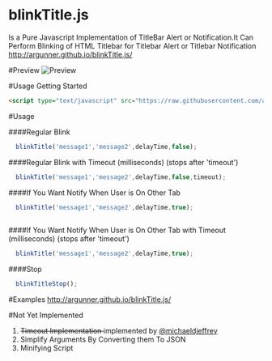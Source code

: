 # blinkTitle.js
Is a Pure Javascript Implementation of TitleBar Alert or Notification.It Can Perform Blinking of HTML Titlebar for Titlebar Alert or Titlebar Notification http://argunner.github.io/blinkTitle.js/

#Preview
![Preview](https://github.com/argunner/blinkTitle.js/blob/master/op.gif)

#Usage
Getting Started
```html
<script type="text/javascript" src="https://raw.githubusercontent.com/argunner/blinkTitle.js/master/index.js"></script>
```

#Usage

####Regular Blink
```js
  blinkTitle('message1','message2',delayTime,false);
````
  
####Regular Blink with Timeout (milliseconds) (stops after 'timeout')
```js
  blinkTitle('message1','message2',delayTime,false,timeout);

```

####If You Want Notify When User is On Other Tab
```js
  blinkTitle('message1','message2',delayTime,true);
  
  ```
####If You Want Notify When User is On Other Tab with Timeout (milliseconds) (stops after 'timeout')
```js
  blinkTitle('message1','message2',delayTime,true);
```


####Stop 
```js
  blinkTitleStop();
  ```
#Examples
http://argunner.github.io/blinkTitle.js/

#Not Yet Implemented
1. <s> Timeout Implementation </s> implemented by [@michaeldjeffrey](https://github.com/michaeldjeffrey)
2. Simplify Arguments By Converting them To JSON
3. Minifying Script
